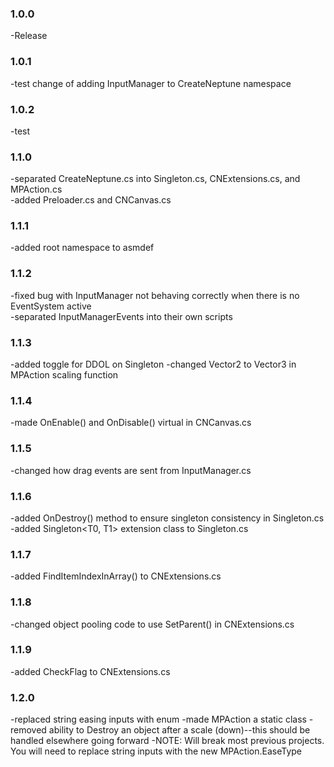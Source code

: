 ### 1.0.0

-Release

### 1.0.1

-test change of adding InputManager to CreateNeptune namespace

### 1.0.2

-test

### 1.1.0

-separated CreateNeptune.cs into Singleton.cs, CNExtensions.cs, and MPAction.cs  
-added Preloader.cs and CNCanvas.cs

### 1.1.1

-added root namespace to asmdef

### 1.1.2

-fixed bug with InputManager not behaving correctly when there is no EventSystem active  
-separated InputManagerEvents into their own scripts

### 1.1.3

-added toggle for DDOL on Singleton
-changed Vector2 to Vector3 in MPAction scaling function

### 1.1.4

-made OnEnable() and OnDisable() virtual in CNCanvas.cs

### 1.1.5

-changed how drag events are sent from InputManager.cs

### 1.1.6

-added OnDestroy() method to ensure singleton consistency in Singleton.cs
-added Singleton<T0, T1> extension class to Singleton.cs

### 1.1.7

-added FindItemIndexInArray<T>() to CNExtensions.cs

### 1.1.8

-changed object pooling code to use SetParent() in CNExtensions.cs

### 1.1.9

-added CheckFlag to CNExtensions.cs

### 1.2.0

-replaced string easing inputs with enum
-made MPAction a static class
-removed ability to Destroy an object after a scale (down)--this should be handled elsewhere going forward
-NOTE: Will break most previous projects. You will need to replace string inputs with the new MPAction.EaseType